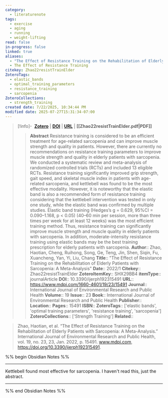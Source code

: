 ```yaml
---
category:
  - literaturenote
tags:
  - exercise
  - aging
  - running
  - weight-lifting
read: false
in-progress: false
linked: true
aliases:
  - "The Effect of Resistance Training on the Rehabilitation of Elderly Patients with Sarcopenia: A Meta-Analysis"
  - The Effect of Resistance Training
citekey: Zhao22resistTrainElder
ZoteroTags:
  - elastic_bands
  - optimal_training_parameters
  - resistance_training
  - sarcopenia
ZoteroCollections:
  - strength_training
created date: 7/22/2025, 10:34:44 PM
modified date: 2025-07-27T15:31:34-07:00
---
```


> [!info]- &nbsp;[**Zotero**](zotero://select/library/items/SHX29BB4)  | [**DOI**](https://doi.org/10.3390/ijerph192315491) | [**URL**](https://www.mdpi.com/1660-4601/19/23/15491) | **[[Zhao22resistTrainElder.pdf|PDF]]**
>> **Abstract**
> Resistance training is considered to be an efficient treatment for age-related sarcopenia and can improve muscle strength and quality in patients. However, there are currently no recommendations on resistance training parameters to improve muscle strength and quality in elderly patients with sarcopenia. We conducted a systematic review and meta-analysis of randomized controlled trials (RCTs) and included 13 eligible RCTs. Resistance training significantly improved grip strength, gait speed, and skeletal muscle index in patients with age-related sarcopenia, and kettlebell was found to be the most effective modality. However, it is noteworthy that the elastic band is also a recommended form of resistance training considering that the kettlebell intervention was tested in only one study, while the elastic band was confirmed by multiple studies. Elastic band training (Hedges’s g = 0.629, 95%CI = 0.090–1.168, p < 0.05) (40–60 min per session, more than three times per week for at least 12 weeks) was the most efficient training method. Thus, resistance training can significantly improve muscle strength and muscle quality in elderly patients with sarcopenia. In addition, moderate-intensity resistance training using elastic bands may be the best training prescription for elderly patients with sarcopenia.
> > **Author**:: Zhao, Haotian,  Cheng, Ruihong,  Song, Ge,  Teng, Jin,  Shen, Siqin,  Fu, Xuancheng,  Yan, Yi,  Liu, Chang
> **Title**:: "The Effect of Resistance Training on the Rehabilitation of Elderly Patients with Sarcopenia: A Meta-Analysis"
> **Date**:: 2022/1
> **Citekey**:: Zhao22resistTrainElder
> **ZoteroItemKey**:: SHX29BB4
> **itemType**:: journalArticle
> **DOI**:: 10.3390/ijerph192315491
> **URL**:: https://www.mdpi.com/1660-4601/19/23/15491
> **Journal**:: International Journal of Environmental Research and Public Health
> **Volume**:: 19
> **Issue**:: 23
> **Book**:: International Journal of Environmental Research and Public Health
> **Publisher**:: 
> **Location**:: 
> **Pages**:: 15491
> **ISBN**:: 
> **ZoteroTags**:: ['elastic bands', 'optimal training parameters', 'resistance training', 'sarcopenia']
> **ZoteroCollections**:: ['Strength Training']
> **Related**::

>  Zhao, Haotian, et al. “The Effect of Resistance Training on the Rehabilitation of Elderly Patients with Sarcopenia: A Meta-Analysis.” International Journal of Environmental Research and Public Health, vol. 19, no. 23, 23, Jan. 2022, p. 15491. www.mdpi.com, https://doi.org/10.3390/ijerph192315491.

%% begin Obsidian Notes %%
___
Kettlebell found most effective for sarcopenia.  I haven't read this, just the abstract.

___
%% end Obsidian Notes %%
